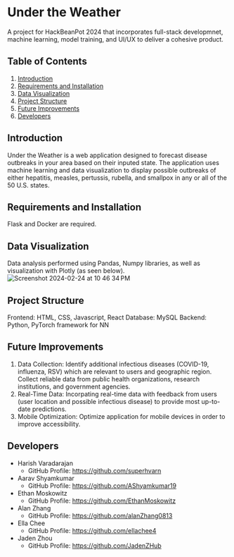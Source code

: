 # Under the Weather
A project for HackBeanPot 2024 that incorporates full-stack developmnet, machine learning, model training, and UI/UX to deliver a cohesive product.

## Table of Contents
1. [Introduction](#introduction)
2. [Requirements and Installation](#requirements-and-installation)
3. [Data Visualization](#data-visualization)
4. [Project Structure](#project-structure)
5. [Future Improvements](#future-improvements)
6. [Developers](#developers)

## Introduction
Under the Weather is a web application designed to forecast disease outbreaks in your area based on their inputed state. The application uses machine learning and data visualization to display possible outbreaks of either hepatitis, measles, pertussis, rubella, and smallpox in any or all of the 50 U.S. states.

## Requirements and Installation
Flask and Docker are required.

## Data Visualization
Data analysis performed using Pandas, Numpy libraries, as well as visualization with Plotly (as seen below).
![Screenshot 2024-02-24 at 10 46 34 PM](https://github.com/superhvarn/under-the-weather/assets/138818632/433c6594-7942-4c91-b7f3-47bd71e173d9)

## Project Structure
Frontend: HTML, CSS, Javascript, React
Database: MySQL
Backend: Python, PyTorch framework for NN

## Future Improvements
1) Data Collection: Identify additional infectious diseases (COVID-19, influenza, RSV) which are relevant to users and geographic region. Collect reliable data from public health organizations, research institutions, and government agencies.
2) Real-Time Data: Incorpating real-time data with feedback from users (user location and possible infectious disease) to provide most up-to-date predictions.
3) Mobile Optimization: Optimize application for mobile devices in order to improve accessibility.


## Developers
- Harish Varadarajan
  - GitHub Profile: https://github.com/superhvarn
- Aarav Shyamkumar
  - GitHub Profile: https://github.com/AShyamkumar19
- Ethan Moskowitz
  - GitHub Profile: https://github.com/EthanMoskowitz
- Alan Zhang
  - GitHub Profile: https://github.com/alanZhang0813
- Ella Chee
  - GitHub Profile: https://github.com/ellachee4
- Jaden Zhou
  - GitHub Profile: https://github.com/JadenZHub
